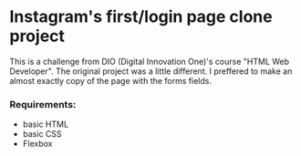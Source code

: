 # Instagram's first/login page clone project

This is a challenge from DIO (Digital Innovation One)'s course "HTML Web Developer".
The original project was a little different. I preffered to make an almost exactly copy of 
the page with the forms fields.

### Requirements:

- basic HTML
- basic CSS
- Flexbox
